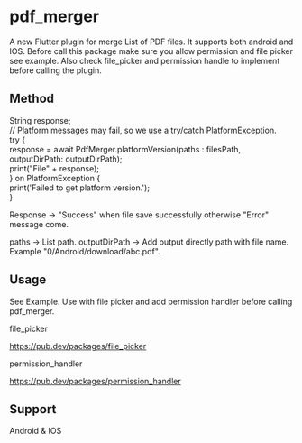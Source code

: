 # pdf_merger

A new Flutter plugin for merge List of PDF files. It supports both android and IOS. Before call this package make sure you allow permission and file picker see example.
Also check file_picker and permission handle to implement before calling the plugin. 


## Method

  String response;\
    // Platform messages may fail, so we use a try/catch PlatformException.\
    try {\
      response = await PdfMerger.platformVersion(paths : filesPath, outputDirPath: outputDirPath);\
      print("File" + response);\
    } on PlatformException {\
      print('Failed to get platform version.');\
    }
    
Response -> "Success" when file save successfully otherwise "Error" message come.

paths -> List<String> path.
outputDirPath -> Add output directly path with file name. Example "0/Android/download/abc.pdf".
    

## Usage

See Example. Use with file picker and add permission handler before calling pdf_merger.

file_picker

https://pub.dev/packages/file_picker

permission_handler

https://pub.dev/packages/permission_handler 


## Support

Android & IOS


